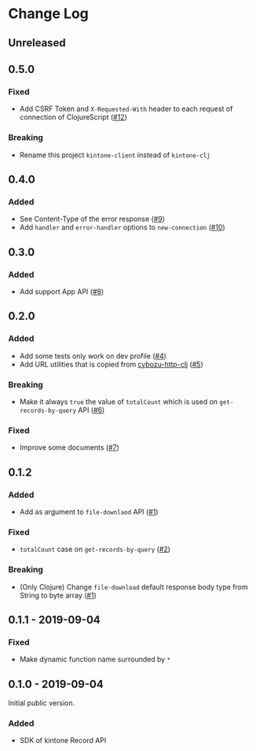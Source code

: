 # Change Log

## Unreleased

## 0.5.0
### Fixed
- Add CSRF Token and `X-Requested-With` header to each request of connection of ClojureScript ([#12](https://github.com/toyokumo/kintone-client/pull/12))
### Breaking
- Rename this project `kintone-client` instead of `kintone-clj`

## 0.4.0
### Added
- See Content-Type of the error response ([#9](https://github.com/toyokumo/kintone-client/pull/9))
- Add `handler` and `error-handler` options to `new-connection` ([#10](https://github.com/toyokumo/kintone-client/pull/10))

## 0.3.0
### Added
- Add support App API ([#8](https://github.com/toyokumo/kintone-client/pull/8))

## 0.2.0
### Added
- Add some tests only work on dev profile ([#4](https://github.com/toyokumo/kintone-client/pull/4))
- Add URL utilities that is copied from [cybozu-http-clj](https://github.com/ayato-p/cybozu-http-clj/blob/master/src/cybozu_http/kintone/url.clj) ([#5](https://github.com/toyokumo/kintone-client/pull/5))

### Breaking
- Make it always `true` the value of `totalCount` which is used on `get-records-by-query` API ([#6](https://github.com/toyokumo/kintone-client/pull/6))

### Fixed
- Improve some documents ([#7](https://github.com/toyokumo/kintone-client/pull/7))

## 0.1.2
### Added
- Add as argument to `file-downlaod` API ([#1](https://github.com/toyokumo/kintone-client/pull/1))

### Fixed
- `totalCount` case on `get-records-by-query` ([#2](https://github.com/toyokumo/kintone-client/pull/2))

### Breaking
- (Only Clojure) Change `file-download` default response body type from String to byte array ([#1](https://github.com/toyokumo/kintone-client/pull/1))

## 0.1.1 - 2019-09-04
### Fixed
- Make dynamic function name surrounded by `*`

## 0.1.0 - 2019-09-04

Initial public version.

### Added
- SDK of kintone Record API
